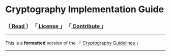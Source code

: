 
[ Cryptography Guidelines ]: https://github.com/samuel-lucas6/Cryptography-Guidelines
[ License ]: https://creativecommons.org/licenses/by-sa/4.0/
[ Contribute ]: ./CONTRIBUTE
[ Read ]: https://fuide.github.io/Cryptography/docs/Overview


# Cryptography Implementation Guide
### 〔[ Read ]〕 「[ License ]」 「[ Contribute ]」

---

This is a **formatted** version of the 「[ Cryptography Guidelines ]」

---

